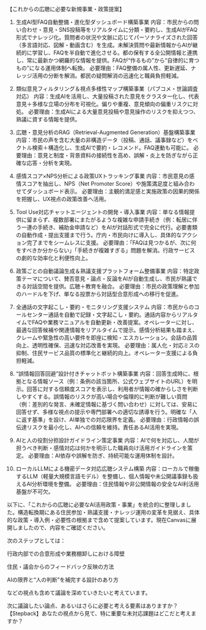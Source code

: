 【これからの広聴に必要な新規事業・政策提案】

1. 生成AI型FAQ自動整備・進化型ダッシュボード構築事業
内容：市民からの問い合わせ・意見・SNS投稿等をリアルタイムに分類・要約し、生成AIがFAQ形式でナレッジ化。質問者の状況や文脈に応じてパーソナライズされた回答（多言語対応、図解・動画含む）を生成。未解決質問や最新情報からAIが継続的に学習し、FAQを半自動で進化させる。都の保有する全公開情報と連携し、常に最新かつ網羅的な情報を提供。FAQが“作るもの”から“自律的に育つもの”になる運用体制へ転換。
必要理由：FAQ整備の属人性、更新遅延、ナレッジ活用の分断を解消。都民の疑問解消の迅速化と職員負担軽減。

2. 類似意見フィルタリング＆視点多様性マップ構築事業（パブコメ・世論調査対応）
内容：生成AIを活用し、大量投稿された意見をクラスター化し、代表意見＋多様な立場の分布を可視化。偏りや重複、意見傾向の偏重リスクに対処。
必要理由：生成AIによる大量意見投稿や意見操作のリスクを抑えつつ、熟議に資する情報を提供。

3. 広聴・意見分析のRAG（Retrieval-Augmented Generation）基盤構築事業
内容：市民の声を含む大量の非構造データ（投稿、通話、議事録など）をベクトル検索＋構造化し、生成AIで要約・レコメンド。FAQ連動も可能に。
必要理由：意見と制度・背景資料の接続性を高め、誤解・炎上を防ぎながら正確な応答・分析を実現。

4. 感情スコア×NPS分析による政策UXトラッキング事業
内容：市民意見の感情スコアを抽出し、NPS（Net Promoter Score）や施策満足度と組み合わせてダッシュボード表示。
必要理由：主観的満足感と実施政策の因果的関係を把握し、UX視点の政策改善へ活用。

5. Tool Use対応チャットエージェントの開発・導入事業
内容：単なる情報提供に留まらず、複数部署にまたがるような複雑な申請手続き（例：転居に伴う一連の手続き、補助金申請など）をAIが対話形式で完全に代行。必要書類の自動作成・提出支援まで行う。庁内・市民向けに導入し、具体的なアクション完了までをシームレスに支援。
必要理由：「FAQは見つかるが、次に何をすべきか分からない」「手続きが複雑すぎる」問題を解消。行政サービスの劇的な効率化と利便性向上。

6. 政策ごとの自動議論生成＆熟議支援プラットフォーム整備事業
内容：特定政策テーマについて、賛否意見・論点・反論をAIが自動生成し、市民が熟議できる対話空間を提供。広聴＋教育を融合。
必要理由：市民の政策理解と参加のハードルを下げ、単なる投票から対話型合意形成への移行を促進。

7. 全通話の文字起こし・要約・モニタリング支援システム
内容：市民からのコールセンター通話を自動で記録・文字起こし・要約。通話内容からリアルタイムでFAQや業務マニュアルを自動更新・改善提案。オペレーターに対し、最適な回答候補や関連情報をリアルタイムで提示。感情分析結果も踏まえ、クレームや緊急性の高い要件を即座に検知・エスカレーション。会話の品質向上、透明性確保、迅速な対応改善を実現。
必要理由：属人化・対応ミスの抑制、住民サービス品質の標準化と継続的向上。オペレーター支援による負担軽減。

8. “誤情報回答回避”設計付きチャットボット構築事業
内容：回答生成時に、根拠となる情報ソース（例：条例の該当箇所、公式ウェブサイトのURL）を明示。回答に対する信頼度スコアを表示し、利用者が情報の確からしさを判断しやすくする。誤情報のリスクが高い場合や倫理的に判断が難しい質問（例：差別的な発言、未確定情報に基づく問い合わせ）に対しては、安易に回答せず、多様な視点の提示や専門部署への適切な誘導を行う。明確な「人に返す基準」を設け、AI単独での対応限界を定義。
必要理由：行政情報の誤伝達リスクを最小化し、AIへの信頼を維持。責任あるAI活用を実現。

9. AIと人の役割分担設計ガイドライン策定事業
内容：AIで何を対応し、人間が担うべき判断・感情対応は何かを明示した職員向け活用ガイドラインを策定。
必要理由：AI依存や誤解を防ぎ、持続可能な運用体制を設計。

10. ローカルLLMによる機密データ対応広聴システム構築
内容：ローカルで稼働するLLM（軽量大規模言語モデル）を整備し、個人情報や未公開議事録も扱えるAI分析環境を整備。
必要理由：住民情報や非公開情報の安全なAI利活用基盤が不可欠。


以下に、「これからの広聴に必要なAI活用政策・事業」を統合的に整理しました。構造転換期にある住民参加・熟議支援・ナレッジ運用の変革を見据え、具体的な政策・導入例・必要性の根拠まで含めて提案しています。現在Canvasに展開しましたので、内容をご確認ください。

次のステップとしては：

行政内部での合意形成や業務棚卸しにおける障壁

住民・議会からのフィードバック反映の方法

AIの限界と“人の判断”を補完する設計のあり方


などの視点も含めて議論を深めていきたいと考えています。

次に議論したい論点、あるいはさらに必要と考える要素はありますか？【Stepback】あなたの視点から見て、特に重要な未対応課題はどこだと考えますか？